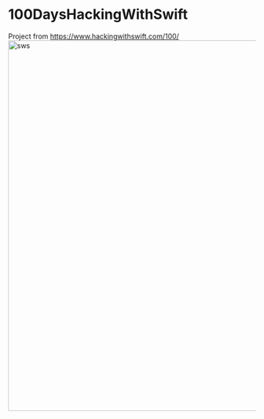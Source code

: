 # 100DaysHackingWithSwift
Project from https://www.hackingwithswift.com/100/
<img width="754" alt="sws" src="https://user-images.githubusercontent.com/30910230/56293950-bbe33700-6132-11e9-83bf-5f1178382e2d.png">
